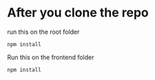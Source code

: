 # After you clone the repo
run this on the root folder
```
npm install
```

Run this on the frontend folder
```
npm install
```